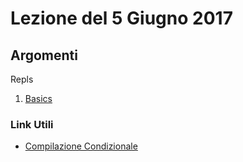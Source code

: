 # Lezione del 5 Giugno 2017

## Argomenti

Repls

1. [Basics](https://repl.it/I6DX/latest/162317)

### Link Utili

* [Compilazione Condizionale](https://docs.unity3d.com/Manual/PlatformDependentCompilation.html)
